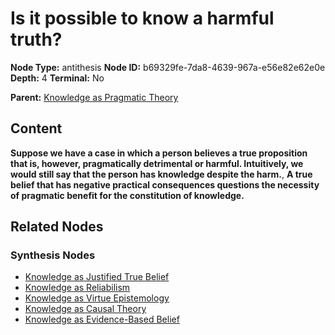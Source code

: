 # Is it possible to know a harmful truth?

**Node Type:** antithesis
**Node ID:** b69329fe-7da8-4639-967a-e56e82e62e0e
**Depth:** 4
**Terminal:** No

**Parent:** [Knowledge as Pragmatic Theory](knowledge-as-pragmatic-theory-synthesis-0f2a662c-ba38-4203-bcd0-be57a67312d0.md)

## Content

**Suppose we have a case in which a person believes a true proposition that is, however, pragmatically detrimental or harmful. Intuitively, we would still say that the person has knowledge despite the harm.**, **A true belief that has negative practical consequences questions the necessity of pragmatic benefit for the constitution of knowledge.**

## Related Nodes

### Synthesis Nodes

- [Knowledge as Justified True Belief](knowledge-as-justified-true-belief-synthesis-5f78f243-1a70-4dbb-bae9-dc727af158ee.md)
- [Knowledge as Reliabilism](knowledge-as-reliabilism-synthesis-a1468cfd-4c57-4ff0-9d8b-05d9b7627fd5.md)
- [Knowledge as Virtue Epistemology](knowledge-as-virtue-epistemology-synthesis-3f07996e-da9a-4d28-96a4-06ed9322d09a.md)
- [Knowledge as Causal Theory](knowledge-as-causal-theory-synthesis-e05f0f56-e5d3-4794-8fa6-20e64816f37a.md)
- [Knowledge as Evidence-Based Belief](knowledge-as-evidence-based-belief-synthesis-cf786d2d-1cf6-4de3-81d9-412d2c14e609.md)
